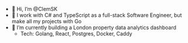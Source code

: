 - 👋 Hi, I’m @ClemSK
- 👀 I work with C# and TypeScript as a full-stack Software Engineer, but make all my projects with Go 
- 🌱 I’m currently building a London property data analytics dashboard
  - Tech: Golang, React, Postgres, Docker, Caddy

<!---
ClemSK/ClemSK is a ✨ special ✨ repository because its `README.md` (this file) appears on your GitHub profile.
You can click the Preview link to take a look at your changes.
--->
